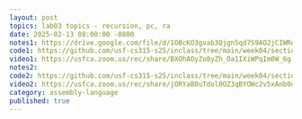 ```yaml
---
layout: post
topics: lab03 topics - recursion, pc, ra
date: 2025-02-13 08:00:00 -0800
notes1: https://drive.google.com/file/d/1OBcKO3gvab3Qjgn5qd7S9AO2jCIWRex6/view?usp=sharing
code1: https://github.com/usf-cs315-s25/inclass/tree/main/week04/section01
video1: https://usfca.zoom.us/rec/share/BXOhAOyZo8yZh_Oa1IXiWPqIm0W_6g-EwEK_jKHAJf7CEDGDV8YtmKuQihjOFXE8.diiGGdf0ZCFxsToH
notes2: 
code2: https://github.com/usf-cs315-s25/inclass/tree/main/week04/section02
video2: https://usfca.zoom.us/rec/share/jORYaB0uTdol0OZ3qBYOWc2v5xAnb0dZfcyZmfBYl-42D0cTB6NorCjClgN0_y2e.x7ZDCFU0hJnAVX27
category: assembly-language
published: true
---
```


